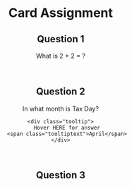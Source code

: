 <!DOCTYPE html>
<center>
    <head>
        <h1>Card Assignment</h1>
        <h2>Question 1</h2>
    </head>
    <style>
        .label:after {
            content: 'What is 2 + 2 = ?';
        }
        .label:hover:after {
            content: 'The Answer is 4.';
        }
    </style>
    <body>
        <p>
            <span class="label"></span>
        </p>
    </body>
<br>
 
<h2> Question 2</h2>
<style>
    .tooltip {
        position: relative;
        display: inline-block;
        border-bottom: 1px dotted black;
    }

    .tooltip .tooltiptext {
        visibility: hidden;
        width: 120px;
        background-color: black;
        color: #fff;
        text-align: center;
        border-radius: 6px;
        padding: 5px 0;

        /* Position the tooltip */
        position: absolute;
        z-index: 1;
    }

    .tooltip:hover .tooltiptext {
        visibility: visible;
    }
</style>
<body style="text-align:center;">
 <p>
        In what month is Tax Day?
    </p>

    <div class="tooltip">
        Hover HERE for answer
        <span class="tooltiptext">April</span>
    </div>
<br>
<h2> Question 3</h2>
 <style>
        .tooltip {
            position: relative;
            display: inline-block;
            border-bottom: 1px dotted black;
        }

        .tooltip .tooltiptext {
            visibility: hidden;
            width: 120px;
            background-color: black;
            color: #fff;
            text-align: center;
            border-radius: 6px;
            padding: 5px 0;

            /* Position the tooltip */
            position: absolute;
            z-index: 1;
        }

        .tooltip:hover .tooltiptext {
            visibility: visible;
        }
    </style>
    <body style="text-align:center;">
        <p>
            Name this coding word St*l*
        </p>

        <div class="tooltip">
            Hover HERE for answer
            <span class="tooltiptext">STYLE</span>
        </div>
    
